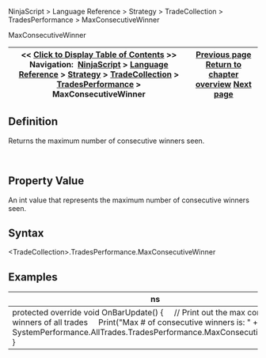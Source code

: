 ﻿
NinjaScript \> Language Reference \> Strategy \> TradeCollection \> TradesPerformance \> MaxConsecutiveWinner

MaxConsecutiveWinner

| \<\< [Click to Display Table of Contents](maxconsecutivewinner.md) \>\> **Navigation:**     [NinjaScript](ninjascript-1.md) \> [Language Reference](language_reference_wip-1.md) \> [Strategy](strategy-1.md) \> [TradeCollection](tradecollection-1.md) \> [TradesPerformance](tradesperformance-1.md) \> MaxConsecutiveWinner | [Previous page](maxconsecutiveloser-1.md) [Return to chapter overview](tradesperformance-1.md) [Next page](maxtimetorecover-1.md) |
| --- | --- |
## Definition
Returns the maximum number of consecutive winners seen.  

 
## Property Value
An int value that represents the maximum number of consecutive winners seen.
 
## Syntax
\<TradeCollection\>.TradesPerformance.MaxConsecutiveWinner

## 
## Examples

| ns |
| --- |
| protected override void OnBarUpdate() {      // Print out the max consecutive winners of all trades      Print("Max \# of consecutive winners is: " \+ SystemPerformance.AllTrades.TradesPerformance.MaxConsecutiveWinner); } |
